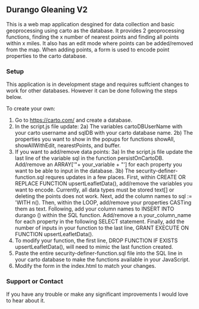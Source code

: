 ## Durango Gleaning V2

This is a web map application desgined for data collection and basic geoprocessing using carto as the database. It provides 2 geoprocessing functions, finding the x number of nearest points and finding all points within x miles. It also has an edit mode where points can be added/removed from the map. When adding points, a form is used to encode point properties to the carto database.

### Setup
This application is in development stage and requires suffcient changes to work for other databases. However it can be done following the steps below.

To create your own:

1) Go to https://carto.com/ and create a database.
2) In the script.js file update:
2a) The variables cartoDBUserName with your carto username and sqlDB with your carto database name.
2b) The properties you want to show in the popups for functions showAll, showAllWithEdit, nearestPoints, and buffer.
3) If you want to add/remove data points:
3a) In the script.js file update the last line of the variable sql in the function persistOnCartoDB. Add/remove an ARRAY['"+ your_variable + "'] for each property you want to be able to input in the database.
3b) The security-definer-function.sql requres updates in a few places. First, within CREATE OR REPLACE FUNCTION upsertLeafletData(), add/remove the variables you want to encode. Currently, all data types must be stored text[] or deleting the points does not work. Next, add the column names to sql := 'WITH n(). Then, within the LOOP, add/remove your properties CASTing them as text. Following, add your column names to INSERT INTO durango () within the SQL function. Add/remove a n.your_column_name for each property in the following SELECT statement. Finally, add the number of inputs in your function to the last line, GRANT EXECUTE ON FUNCTION upsertLeafletData().
4) To modify your function, the first line, DROP FUNCTION IF EXISTS upsertLeafletData(), will need to mimic the last function created.
5) Paste the entire security-definer-function.sql file into the SQL line in your carto database to make the functions available in your JavaScript.
6) Modify the form in the index.html to match your changes.

### Support or Contact

If you have any trouble or make any significant improvements I would love to hear about it.
